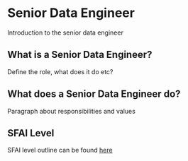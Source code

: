 # Senior Data Engineer

Introduction to the senior data engineer

## What is a Senior Data Engineer?

Define the role, what does it do etc?

## What does a Senior Data Engineer do?

Paragraph about responsibilities and values

## SFAI Level

SFAI level outline can be found [here](levels/sfai_senior_data_engineer.md)
